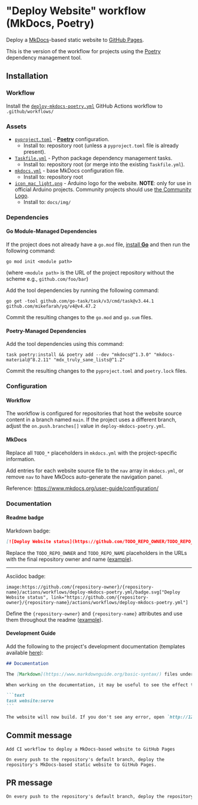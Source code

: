 # "Deploy Website" workflow (MkDocs, Poetry)

Deploy a [MkDocs](https://www.mkdocs.org/)-based static website to [GitHub Pages](https://pages.github.com/).

This is the version of the workflow for projects using the [Poetry](https://python-poetry.org/) dependency management tool.

## Installation

### Workflow

Install the [`deploy-mkdocs-poetry.yml`](deploy-mkdocs-poetry.yml) GitHub Actions workflow to `.github/workflows/`

### Assets

- [`pyproject.toml`](assets/poetry/pyproject.toml) - [**Poetry**](https://python-poetry.org/) configuration.
  - Install to: repository root (unless a `pyproject.toml` file is already present).
- [`Taskfile.yml`](assets/poetry-task/Taskfile.yml) - Python package dependency management tasks.
  - Install to: repository root (or merge into the existing `Taskfile.yml`).
- [`mkdocs.yml`](assets/mkdocs/mkdocs.yml) - base MkDocs configuration file.
  - Install to: repository root
- [`icon_mac_light.png`](assets/mkdocs/icon_mac_light.png) - Arduino logo for the website. **NOTE**: only for use in official Arduino projects. Community projects should use [the Community Logo](https://www.arduino.cc/en/Trademark/CommunityLogo).
  - Install to: `docs/img/`

### Dependencies

#### Go Module-Managed Dependencies

If the project does not already have a `go.mod` file, [install **Go**](https://go.dev/doc/install) and then run the following command:

```text
go mod init <module path>
```

(where `<module path>` is the URL of the project repository without the scheme e.g., `github.com/foo/bar`)

Add the tool dependencies by running the following command:

```text
go get -tool github.com/go-task/task/v3/cmd/task@v3.44.1 github.com/mikefarah/yq/v4@v4.47.2
```

Commit the resulting changes to the `go.mod` and `go.sum` files.

#### Poetry-Managed Dependencies

Add the tool dependencies using this command:

```
task poetry:install && poetry add --dev "mkdocs@^1.3.0" "mkdocs-material@^8.2.11" "mdx_truly_sane_lists@^1.2"
```

Commit the resulting changes to the `pyproject.toml` and `poetry.lock` files.

### Configuration

#### Workflow

The workflow is configured for repositories that host the website source content in a branch named `main`. If the project uses a different branch, adjust the `on.push.branches[]` value in `deploy-mkdocs-poetry.yml`.

#### MkDocs

Replace all `TODO_*` placeholders in `mkdocs.yml` with the project-specific information.

Add entries for each website source file to the `nav` array in `mkdocs.yml`, or remove `nav` to have MkDocs auto-generate the navigation panel.

Reference: https://www.mkdocs.org/user-guide/configuration/

### Documentation

#### Readme badge

Markdown badge:

```markdown
[![Deploy Website status](https://github.com/TODO_REPO_OWNER/TODO_REPO_NAME/actions/workflows/deploy-mkdocs-poetry.yml/badge.svg)](https://github.com/TODO_REPO_OWNER/TODO_REPO_NAME/actions/workflows/deploy-mkdocs-poetry.yml)
```

Replace the `TODO_REPO_OWNER` and `TODO_REPO_NAME` placeholders in the URLs with the final repository owner and name ([example](https://raw.githubusercontent.com/arduino-libraries/ArduinoIoTCloud/master/README.md)).

---

Asciidoc badge:

```adoc
image:https://github.com/{repository-owner}/{repository-name}/actions/workflows/deploy-mkdocs-poetry.yml/badge.svg["Deploy Website status", link="https://github.com/{repository-owner}/{repository-name}/actions/workflows/deploy-mkdocs-poetry.yml"]
```

Define the `{repository-owner}` and `{repository-name}` attributes and use them throughout the readme ([example](https://raw.githubusercontent.com/arduino-libraries/WiFiNINA/master/README.adoc)).

#### Development Guide

Add the following to the project's development documentation (templates available [here](../documentation-templates/README.md#development-guide)):

````markdown
## Documentation

The [Markdown](https://www.markdownguide.org/basic-syntax/) files under the `docs` subfolder of the repository are the source content for the project's documentation website.

When working on the documentation, it may be useful to see the effect the changes will have on the generated documentation website. You can build the documentation website and serve it from your personal computer by running this command from the project root:

```text
task website:serve
```

The website will now build. If you don't see any error, open `http://127.0.0.1:8000` in your browser to load the local copy of the documentation site.
````

## Commit message

```
Add CI workflow to deploy a MkDocs-based website to GitHub Pages

On every push to the repository's default branch, deploy the repository's MkDocs-based static website to GitHub Pages.
```

## PR message

```markdown
On every push to the repository's default branch, deploy the repository's [MkDocs](https://www.mkdocs.org/)-based static website to [GitHub Pages](https://pages.github.com/).
```
